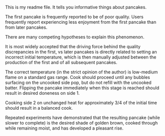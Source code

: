 This is my readme file. It tells you informative things about pancakes.

The first pancake is frequently reported to be of poor quality.
Users frequently report experiencing less enjoyment from the first pancake than from later pancakes.

There are many competing hypotheses to explain this phenomenon.

It is most widely accepted that the driving force behind the quality discrepancies in the first, vs later pancakes is directly related to setting an incorrect initial temperature, which is then manually adjusted between the production of the first and of all subsequent pancakes.

The correct temperature (in the strict opinion of the author) is low-medium flame on a standard gas range. Cook should proceed until any bubbles surfacing on the uncooked side pop, but do not refill with the uncooked batter. Flipping the pancake immediately when this stage is reached should result in desired doneness on side 1.

Cooking side 2 on unchanged heat for approximately 3/4 of the initial time should result in a balanced cook.

Repeated experiments have demonstrated that the resulting pancake (while slower to complete) is the desired shade of golden brown, cooked through while remaining moist, and has developed a pleasant rise.
